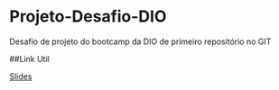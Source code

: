 # Projeto-Desafio-DIO
Desafio de projeto do bootcamp da DIO de primeiro repositório no GIT


##Link Util

[Slides](https://drive.google.com/file/d/1IZu0qohv1JOmxjEra1lknDiiStU68bl4/view)
